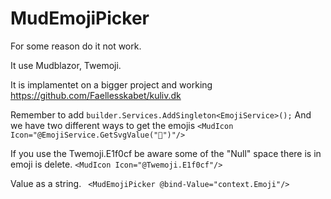 # MudEmojiPicker

For some reason do it not work.

It use Mudblazor, Twemoji.

It is implamentet on a bigger project and working
https://github.com/Faellesskabet/kuliv.dk

Remember to add 
`builder.Services.AddSingleton<EmojiService>();`
And we have two different ways to get the emojis
` <MudIcon Icon="@EmojiService.GetSvgValue("🤣")"/> `

If you use the Twemoji.E1f0cf be aware some of the "Null" space there is in emoji is delete.
` <MudIcon Icon="@Twemoji.E1f0cf"/>  `

Value as a string. 
` <MudEmojiPicker @bind-Value="context.Emoji"/>`
